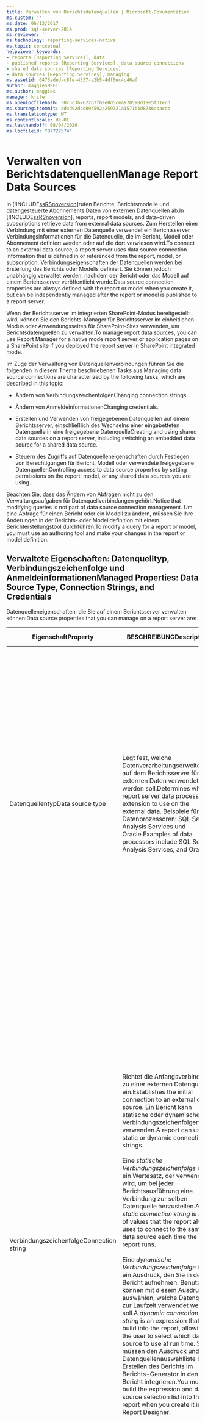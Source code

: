 ```yaml
---
title: Verwalten von Berichtsdatenquellen | Microsoft-Dokumentation
ms.custom: ''
ms.date: 06/13/2017
ms.prod: sql-server-2014
ms.reviewer: ''
ms.technology: reporting-services-native
ms.topic: conceptual
helpviewer_keywords:
- reports [Reporting Services], data
- published reports [Reporting Services], data source connections
- shared data sources [Reporting Services]
- data sources [Reporting Services], managing
ms.assetid: 0475aded-c8fe-4337-a2b5-4df0ec4c46af
author: maggiesMSFT
ms.author: maggies
manager: kfile
ms.openlocfilehash: 30c5c3b762267fb2e0d5cea978598d18e5f31ecd
ms.sourcegitcommit: ad4d92dce894592a259721a1571b1d8736abacdb
ms.translationtype: MT
ms.contentlocale: de-DE
ms.lasthandoff: 08/04/2020
ms.locfileid: "87722574"
---
```

# <a name="manage-report-data-sources"></a><span data-ttu-id="3dbcf-102">Verwalten von Berichtsdatenquellen</span><span class="sxs-lookup"><span data-stu-id="3dbcf-102">Manage Report Data Sources</span></span>
  <span data-ttu-id="3dbcf-103">In [!INCLUDE[ssRSnoversion](../../includes/ssrsnoversion-md.md)]rufen Berichte, Berichtsmodelle und datengesteuerte Abonnements Daten von externen Datenquellen ab.</span><span class="sxs-lookup"><span data-stu-id="3dbcf-103">In [!INCLUDE[ssRSnoversion](../../includes/ssrsnoversion-md.md)], reports, report models, and data-driven subscriptions retrieve data from external data sources.</span></span> <span data-ttu-id="3dbcf-104">Zum Herstellen einer Verbindung mit einer externen Datenquelle verwendet ein Berichtsserver Verbindungsinformationen für die Datenquelle, die im Bericht, Modell oder Abonnement definiert werden oder auf die dort verwiesen wird.</span><span class="sxs-lookup"><span data-stu-id="3dbcf-104">To connect to an external data source, a report server uses data source connection information that is defined in or referenced from the report, model, or subscription.</span></span> <span data-ttu-id="3dbcf-105">Verbindungseigenschaften der Datenquellen werden bei Erstellung des Berichts oder Modells definiert. Sie können jedoch unabhängig verwaltet werden, nachdem der Bericht oder das Modell auf einem Berichtsserver veröffentlicht wurde.</span><span class="sxs-lookup"><span data-stu-id="3dbcf-105">Data source connection properties are always defined with the report or model when you create it, but can be independently managed after the report or model is published to a report server.</span></span>  
  
 <span data-ttu-id="3dbcf-106">Wenn der Berichtsserver im integrierten SharePoint-Modus bereitgestellt wird, können Sie den Berichts-Manager für Berichtsserver im einheitlichen Modus oder Anwendungsseiten für SharePoint-Sites verwenden, um Berichtsdatenquellen zu verwalten.</span><span class="sxs-lookup"><span data-stu-id="3dbcf-106">To manage report data sources, you can use Report Manager for a native mode report server or application pages on a SharePoint site if you deployed the report server in SharePoint integrated mode.</span></span>  
  
 <span data-ttu-id="3dbcf-107">Im Zuge der Verwaltung von Datenquellenverbindungen führen Sie die folgenden in diesem Thema beschriebenen Tasks aus:</span><span class="sxs-lookup"><span data-stu-id="3dbcf-107">Managing data source connections are characterized by the following tasks, which are described in this topic:</span></span>  
  
-   <span data-ttu-id="3dbcf-108">Ändern von Verbindungszeichenfolgen</span><span class="sxs-lookup"><span data-stu-id="3dbcf-108">Changing connection strings.</span></span>  
  
-   <span data-ttu-id="3dbcf-109">Ändern von Anmeldeinformationen</span><span class="sxs-lookup"><span data-stu-id="3dbcf-109">Changing credentials.</span></span>  
  
-   <span data-ttu-id="3dbcf-110">Erstellen und Verwenden von freigegebenen Datenquellen auf einem Berichtsserver, einschließlich des Wechselns einer eingebetteten Datenquelle in eine freigegebene Datenquelle</span><span class="sxs-lookup"><span data-stu-id="3dbcf-110">Creating and using shared data sources on a report server, including switching an embedded data source for a shared data source.</span></span>  
  
-   <span data-ttu-id="3dbcf-111">Steuern des Zugriffs auf Datenquelleneigenschaften durch Festlegen von Berechtigungen für Bericht, Modell oder verwendete freigegebene Datenquellen</span><span class="sxs-lookup"><span data-stu-id="3dbcf-111">Controlling access to data source properties by setting permissions on the report, model, or any shared data sources you are using.</span></span>  
  
 <span data-ttu-id="3dbcf-112">Beachten Sie, dass das Ändern von Abfragen nicht zu den Verwaltungsaufgaben für Datenquellverbindungen gehört.</span><span class="sxs-lookup"><span data-stu-id="3dbcf-112">Notice that modifying queries is not part of data source connection management.</span></span> <span data-ttu-id="3dbcf-113">Um eine Abfrage für einen Bericht oder ein Modell zu ändern, müssen Sie Ihre Änderungen in der Berichts- oder Modelldefinition mit einem Berichterstellungstool durchführen.</span><span class="sxs-lookup"><span data-stu-id="3dbcf-113">To modify a query for a report or model, you must use an authoring tool and make your changes in the report or model definition.</span></span>  
  
## <a name="managed-properties-data-source-type-connection-strings-and-credentials"></a><span data-ttu-id="3dbcf-114">Verwaltete Eigenschaften: Datenquelltyp, Verbindungszeichenfolge und Anmeldeinformationen</span><span class="sxs-lookup"><span data-stu-id="3dbcf-114">Managed Properties: Data Source Type, Connection Strings, and Credentials</span></span>  
 <span data-ttu-id="3dbcf-115">Datenquelleneigenschaften, die Sie auf einem Berichtsserver verwalten können:</span><span class="sxs-lookup"><span data-stu-id="3dbcf-115">Data source properties that you can manage on a report server are:</span></span>  
  
|<span data-ttu-id="3dbcf-116">Eigenschaft</span><span class="sxs-lookup"><span data-stu-id="3dbcf-116">Property</span></span>|<span data-ttu-id="3dbcf-117">BESCHREIBUNG</span><span class="sxs-lookup"><span data-stu-id="3dbcf-117">Description</span></span>|<span data-ttu-id="3dbcf-118">Verwaltung</span><span class="sxs-lookup"><span data-stu-id="3dbcf-118">How to manage it</span></span>|  
|--------------|-----------------|----------------------|  
|<span data-ttu-id="3dbcf-119">Datenquellentyp</span><span class="sxs-lookup"><span data-stu-id="3dbcf-119">Data source type</span></span>|<span data-ttu-id="3dbcf-120">Legt fest, welche Datenverarbeitungserweiterung auf dem Berichtsserver für die externen Daten verwendet werden soll.</span><span class="sxs-lookup"><span data-stu-id="3dbcf-120">Determines which report server data processing extension to use on the external data.</span></span> <span data-ttu-id="3dbcf-121">Beispiele für Datenprozessoren: SQL Server, Analysis Services und Oracle.</span><span class="sxs-lookup"><span data-stu-id="3dbcf-121">Examples of data processors include SQL Server, Analysis Services, and Oracle.</span></span>|<span data-ttu-id="3dbcf-122">Der Datenquellentyp ist eine verwaltete Eigenschaft, da er konfigurierbar ist.</span><span class="sxs-lookup"><span data-stu-id="3dbcf-122">The data source type is a managed property because it is configurable.</span></span> <span data-ttu-id="3dbcf-123">Sie sollten einen Datenquellentyp jedoch nur konfigurieren, wenn Sie eine neue freigegebene Datenquelle erstellen.</span><span class="sxs-lookup"><span data-stu-id="3dbcf-123">However, you should only configure a data source type if you are creating a new shared data source.</span></span><br /><br /> <span data-ttu-id="3dbcf-124">Ändern Sie den Datenquelltyp nicht auf den Eigenschaftenseiten eines veröffentlichten Berichts oder Modells. Andernfalls wird die Verbindung mit Sicherheit ungültig.</span><span class="sxs-lookup"><span data-stu-id="3dbcf-124">Do not change the data source type in the property pages of a published report or model, as doing so will almost certainly invalidate the connection.</span></span> <span data-ttu-id="3dbcf-125">Es ist sehr unwahrscheinlich, dass die von einem Bericht oder Modell benötigten Datenstrukturen auf einer anderen Datenplattform identisch sind.</span><span class="sxs-lookup"><span data-stu-id="3dbcf-125">It is unlikely that the data structures required by a report or model will be identical on a different data platform.</span></span>|  
|<span data-ttu-id="3dbcf-126">Verbindungszeichenfolge</span><span class="sxs-lookup"><span data-stu-id="3dbcf-126">Connection string</span></span>|<span data-ttu-id="3dbcf-127">Richtet die Anfangsverbindung zu einer externen Datenquelle ein.</span><span class="sxs-lookup"><span data-stu-id="3dbcf-127">Establishes the initial connection to an external data source.</span></span> <span data-ttu-id="3dbcf-128">Ein Bericht kann statische oder dynamische Verbindungszeichenfolgen verwenden.</span><span class="sxs-lookup"><span data-stu-id="3dbcf-128">A report can use static or dynamic connection strings.</span></span><br /><br /> <span data-ttu-id="3dbcf-129">Eine *statische Verbindungszeichenfolge* ist ein Wertesatz, der verwendet wird, um bei jeder Berichtsausführung eine Verbindung zur selben Datenquelle herzustellen.</span><span class="sxs-lookup"><span data-stu-id="3dbcf-129">A *static connection string* is a set of values that the report always uses to connect to the same data source each time the report runs.</span></span><br /><br /> <span data-ttu-id="3dbcf-130">Eine *dynamische Verbindungszeichenfolge* ist ein Ausdruck, den Sie in den Bericht aufnehmen. Benutzer können mit diesem Ausdruck auswählen, welche Datenquelle zur Laufzeit verwendet werden soll.</span><span class="sxs-lookup"><span data-stu-id="3dbcf-130">A *dynamic connection string* is an expression that you build into the report, allowing the user to select which data source to use at run time.</span></span> <span data-ttu-id="3dbcf-131">Sie müssen den Ausdruck und die Datenquellenauswahlliste beim Erstellen des Berichts im Berichts-Generator in den Bericht integrieren.</span><span class="sxs-lookup"><span data-stu-id="3dbcf-131">You must build the expression and data source selection list into the report when you create it in Report Designer.</span></span>|<span data-ttu-id="3dbcf-132">Es ist sinnvoll, eine Verbindungszeichenfolge zu ändern, wenn Sie eine Datenquelle auf einen anderen Computer verschieben, oder wenn Sie Berichte, die Sie mit Testdaten erstellt haben, in einer Produktionsdatenbank bereitstellen möchten.</span><span class="sxs-lookup"><span data-stu-id="3dbcf-132">Changing a connection string is useful if you move a data source to another computer, or if you created reports using test data but you want to deploy the reports with a production database.</span></span><br /><br /> <span data-ttu-id="3dbcf-133">Sie können eine statische Verbindungszeichenfolge verwalten, indem Sie die ursprüngliche Zeichenfolge durch eine andere Zeichenfolge ersetzen.</span><span class="sxs-lookup"><span data-stu-id="3dbcf-133">You can manage a static connection string by replacing the original string with a different one.</span></span><br /><br /> <span data-ttu-id="3dbcf-134">Die Verwaltung einer dynamischen Verbindungszeichenfolge im Berichts-Manager oder auf einer SharePoint-Site ist auf das Ersetzen durch eine statische Verbindungszeichenfolge beschränkt.</span><span class="sxs-lookup"><span data-stu-id="3dbcf-134">To manage a dynamic connection string in Report Manager or on a SharePoint site, you are limited to replacing it with a static one.</span></span> <span data-ttu-id="3dbcf-135">Sie können den Ausdruck selbst nicht bearbeiten und auch nicht die Auswahlliste der Datenquellen ändern.</span><span class="sxs-lookup"><span data-stu-id="3dbcf-135">You cannot edit the expression itself, nor change the data source selection list.</span></span> <span data-ttu-id="3dbcf-136">Um den Ausdruck oder die gültige Werteliste zu ändern, müssen Sie die Berichtsdefinition bearbeiten und auf dem Berichtsserver neu veröffentlichen.</span><span class="sxs-lookup"><span data-stu-id="3dbcf-136">To change the expression or valid values list, you must edit the report definition and republish it to the report server.</span></span> <span data-ttu-id="3dbcf-137">Weitere Informationen finden Sie unter [Datenverbindungen, Datenquellen und Verbindungszeichenfolgen in Reporting Services](../data-connections-data-sources-and-connection-strings-in-reporting-services.md).</span><span class="sxs-lookup"><span data-stu-id="3dbcf-137">For more information, see [Data Connections, Data Sources, and Connection Strings in Reporting Services](../data-connections-data-sources-and-connection-strings-in-reporting-services.md).</span></span>|  
|<span data-ttu-id="3dbcf-138">Anmeldeinformationen</span><span class="sxs-lookup"><span data-stu-id="3dbcf-138">Credentials</span></span>|<span data-ttu-id="3dbcf-139">Stellt den Namen und das Kennwort eines Benutzers bereit, der berechtigt ist, Daten aus der Datenquelle zu lesen.</span><span class="sxs-lookup"><span data-stu-id="3dbcf-139">Provides the name and password of a user who has permission to read data from the data source.</span></span><br /><br /> <span data-ttu-id="3dbcf-140">Wenn eine Datenquelle die Authentifizierung nicht unterstützt (beispielsweise ist die Datenquelle eine XML-Datei im Dateisystem), können Sie das Konto für die unbeaufsichtigte Ausführung so konfigurieren, dass sich der Berichtsserver an der externen Datenquelle anmelden kann, ohne Anmeldeinformationen zu übergeben.</span><span class="sxs-lookup"><span data-stu-id="3dbcf-140">If a data source does not support authentication (for example, if the data source is an XML file on the file system), you can configure the unattended execution account to allow the report server to connect to the external data source without passing credentials.</span></span>|<span data-ttu-id="3dbcf-141">Im Zuge der Verwaltung von Anmeldeinformationen können Sie abgelaufene Benutzerkonten oder Kennwörter aktualisieren.</span><span class="sxs-lookup"><span data-stu-id="3dbcf-141">You can manage credentials by updating the user account or a password if it expired.</span></span><br /><br /> <span data-ttu-id="3dbcf-142">Sie können darüber hinaus den Abruf von Anmeldeinformationen ändern (z. B. Benutzer auffordern, zur Laufzeit Anmeldeinformationen einzugeben).</span><span class="sxs-lookup"><span data-stu-id="3dbcf-142">You can also change the way credentials are obtained (for example, prompting users to enter credentials at run time).</span></span><br /><br /> <span data-ttu-id="3dbcf-143">Wenn Sie möchten, dass Benutzer einen Bericht abonnieren können, müssen Sie den Bericht für die Verwendung von gespeicherten Anmeldeinformationen konfigurieren.</span><span class="sxs-lookup"><span data-stu-id="3dbcf-143">If you want to users to be able to subscribe to a report, you must configure the report to use stored credentials.</span></span>|  
  
## <a name="creating-and-using-shared-data-sources"></a><span data-ttu-id="3dbcf-144">Erstellen und Verwenden freigegebener Datenquellen</span><span class="sxs-lookup"><span data-stu-id="3dbcf-144">Creating and Using Shared Data Sources</span></span>  
 <span data-ttu-id="3dbcf-145">Wenn Sie einen Bericht veröffentlichen, in den Datenquelleneigenschaften eingebettet sind, können Sie zu freigegebenen Datenquelleneigenschaften wechseln.</span><span class="sxs-lookup"><span data-stu-id="3dbcf-145">If you publish a report with data source properties embedded in the report, consider switching to shared data source properties.</span></span> <span data-ttu-id="3dbcf-146">Freigegebene Datenquellen lassen sich einfacher verwalten, da Sie Anmeldeinformationen und Verbindungszeichenfolgen auf einer Seite aktualisieren können.</span><span class="sxs-lookup"><span data-stu-id="3dbcf-146">Shared data sources are easier to manage because you can update credentials and connection strings in one page.</span></span> <span data-ttu-id="3dbcf-147">Alle Berichte, Modelle und datengesteuerten Abonnements, die auf die Datenquelle zugreifen, übernehmen die Änderungen sofort.</span><span class="sxs-lookup"><span data-stu-id="3dbcf-147">All reports, models, and data-driven subscriptions that use that data source pick up the changes immediately.</span></span> <span data-ttu-id="3dbcf-148">Sie können freigegebene Datenquellen auch offline stellen. Auf diese Weise können Sie den Bericht oder das Abonnement effektiv unterbrechen, wenn Sie aufgetretene Probleme prüfen oder behandeln müssen.</span><span class="sxs-lookup"><span data-stu-id="3dbcf-148">You can also take a shared data source offline, effectively pausing the report or subscription to prevent it from executing while you troubleshoot or investigate any problems that arise.</span></span>  
  
## <a name="controlling-access-data-source-properties"></a><span data-ttu-id="3dbcf-149">Steuern des Zugriffs auf Datenquelleneigenschaften</span><span class="sxs-lookup"><span data-stu-id="3dbcf-149">Controlling Access Data Source Properties</span></span>  
 <span data-ttu-id="3dbcf-150">Standardmäßig können alle Benutzer, die berechtigt sind Berichte zu verwalten, Eigenschaften für den Bericht festlegen. Dazu gehören Eigenschaften, die den Datenquelltyp, die Verbindungszeichenfolge, Anmeldeinformationen und die Datenquelle für Verbindungsinformationen (eingebettete oder freigegebene Datenquelle) definieren.</span><span class="sxs-lookup"><span data-stu-id="3dbcf-150">By default, anyone who has permission to manage reports can set any property on the report, including properties that determine the data source type, connection string, credentials, and whether the report gets connection information from an embedded or a shared data source.</span></span> <span data-ttu-id="3dbcf-151">Weitere Informationen darüber, welche Tasks und Berechtigungen den Zugriff auf Datenquelleigenschaften auf einem im einheitlichen Modus ausgeführten Berichtsserver steuern, finden Sie unter [Sichern freigegebener Datenquellenelemente](../security/secure-shared-data-source-items.md) und [Sichere Berichte und Ressourcen](../security/secure-reports-and-resources.md).</span><span class="sxs-lookup"><span data-stu-id="3dbcf-151">For more information about which tasks and permissions control access to data source properties on a native mode report server, see [Secure Shared Data Source Items](../security/secure-shared-data-source-items.md) and [Secure Reports and Resources](../security/secure-reports-and-resources.md).</span></span>  
  
 <span data-ttu-id="3dbcf-152">Berechtigungen zum Anzeigen und Bearbeiten von Eigenschaften für Elemente in einer SharePoint-Bibliothek werden vom Websiteadministrator zugeteilt.</span><span class="sxs-lookup"><span data-stu-id="3dbcf-152">Permissions to view and edit properties for items in a SharePoint library are determined by the site administrator.</span></span> <span data-ttu-id="3dbcf-153">Weitere Informationen darüber, welche Berechtigungen den Zugriff auf Datenquellen-Verbindungseigenschaften steuern, finden Sie unter [Referenz zu SharePoint-Website- und Listenberechtigungen für Berichtsserverelemente](../security/sharepoint-site-and-list-permission-reference-for-report-server-items.md).</span><span class="sxs-lookup"><span data-stu-id="3dbcf-153">For more information about which permissions control access to data source connection properties, see [SharePoint Site and List Permission Reference for Report Server Items](../security/sharepoint-site-and-list-permission-reference-for-report-server-items.md).</span></span>  
  
## <a name="how-to-work-with-data-source-properties-on-a-report-server"></a><span data-ttu-id="3dbcf-154">Arbeiten mit Datenquelleneigenschaften auf Berichtsservern</span><span class="sxs-lookup"><span data-stu-id="3dbcf-154">How to Work with Data Source Properties on a Report Server</span></span>  
 <span data-ttu-id="3dbcf-155">Sie können eine Vielzahl von Tools verwenden, um Datenquelleneigenschaften zu erstellen und zu ändern.</span><span class="sxs-lookup"><span data-stu-id="3dbcf-155">You can use a variety of tools to create and modify data source properties.</span></span> <span data-ttu-id="3dbcf-156">In der folgenden Tabelle sind die verschiedenen Methoden und Tools zusammengefasst. Ein Link führt zu weiteren Anweisungen.</span><span class="sxs-lookup"><span data-stu-id="3dbcf-156">The following table summarizes the approaches and tools, and provides a link to additional instructions.</span></span>  
  
|<span data-ttu-id="3dbcf-157">Aufgabe</span><span class="sxs-lookup"><span data-stu-id="3dbcf-157">Task</span></span>|<span data-ttu-id="3dbcf-158">Tool</span><span class="sxs-lookup"><span data-stu-id="3dbcf-158">Tool</span></span>|<span data-ttu-id="3dbcf-159">Link</span><span class="sxs-lookup"><span data-stu-id="3dbcf-159">Link</span></span>|  
|----------|----------|----------|  
|<span data-ttu-id="3dbcf-160">Anzeigen von Beispielen für Verbindungszeichenfolgen</span><span class="sxs-lookup"><span data-stu-id="3dbcf-160">View examples of connection strings.</span></span>||[<span data-ttu-id="3dbcf-161">Datenverbindungen, Datenquellen und Verbindungszeichenfolgen in Reporting Services</span><span class="sxs-lookup"><span data-stu-id="3dbcf-161">Data Connections, Data Sources, and Connection Strings in Reporting Services</span></span>](../data-connections-data-sources-and-connection-strings-in-reporting-services.md)|  
|<span data-ttu-id="3dbcf-162">Wählen Sie eine Methode zum Abrufen von Anmeldeinformationen, um eine Verbindung mit einer Datenquelle herzustellen.</span><span class="sxs-lookup"><span data-stu-id="3dbcf-162">Choose an approach for getting credentials to connect to a data source.</span></span>||[<span data-ttu-id="3dbcf-163">Angeben der Anmeldeinformationen und Verbindungsinformationen für Berichtsdatenquellen</span><span class="sxs-lookup"><span data-stu-id="3dbcf-163">Specify Credential and Connection Information for Report Data Sources</span></span>](specify-credential-and-connection-information-for-report-data-sources.md)|  
|<span data-ttu-id="3dbcf-164">Hinzufügen von Eigenschaften für die Datenquellenverbindung zu einer Berichtsdefinitionsdatei (.rdl)</span><span class="sxs-lookup"><span data-stu-id="3dbcf-164">Add data source connection properties to a report definition (.rdl) file.</span></span>|<span data-ttu-id="3dbcf-165">Berichts-Designer</span><span class="sxs-lookup"><span data-stu-id="3dbcf-165">Report Designer</span></span>|[<span data-ttu-id="3dbcf-166">Erstellen einer eingebetteten oder freigegebenen Datenquelle &#40;SSRS&#41;</span><span class="sxs-lookup"><span data-stu-id="3dbcf-166">Create an Embedded or Shared Data Source &#40;SSRS&#41;</span></span>](../create-an-embedded-or-shared-data-source-ssrs.md)|  
|<span data-ttu-id="3dbcf-167">Hinzufügen und Verknüpfen mit einer freigegebenen Datenquellendatei (.rds) im Berichtsprojekt</span><span class="sxs-lookup"><span data-stu-id="3dbcf-167">Add and link to a shared data source (.rds) file in report project.</span></span>|<span data-ttu-id="3dbcf-168">Berichts-Designer</span><span class="sxs-lookup"><span data-stu-id="3dbcf-168">Report Designer</span></span>|[<span data-ttu-id="3dbcf-169">Erstellen, Ändern und Löschen von freigegebenen Datenquellen &#40;SSRS&#41;</span><span class="sxs-lookup"><span data-stu-id="3dbcf-169">Create, Modify, and Delete Shared Data Sources &#40;SSRS&#41;</span></span>](create-modify-and-delete-shared-data-sources-ssrs.md)|  
|<span data-ttu-id="3dbcf-170">Erstellen einer vordefinierten Liste von Datenquellen, die Benutzer zur Laufzeit auswählen können.</span><span class="sxs-lookup"><span data-stu-id="3dbcf-170">Create a predefined list of data sources that users can select at run time.</span></span> <span data-ttu-id="3dbcf-171">Wenn Benutzer Berichte anfordern, stellt der Bericht eine Liste von Datenquellen bereit.</span><span class="sxs-lookup"><span data-stu-id="3dbcf-171">When a user requests a report, the report provides a list of data sources.</span></span> <span data-ttu-id="3dbcf-172">Benutzer müssen auswählen, welche Datenquelle vor dem Ausführen des Berichts verwendet werden soll.</span><span class="sxs-lookup"><span data-stu-id="3dbcf-172">The user must select which data source to use prior to running the report.</span></span> <span data-ttu-id="3dbcf-173">Um einem Bericht eine Liste der auszuwählenden Datenquellen hinzuzufügen, verwenden Sie einen Ausdruck.</span><span class="sxs-lookup"><span data-stu-id="3dbcf-173">To add a data source selection list to a report, you use an expression.</span></span><br /><br /> <span data-ttu-id="3dbcf-174">Dies wird als dynamische Datenquellenverbindung bezeichnet.</span><span class="sxs-lookup"><span data-stu-id="3dbcf-174">This is known as a dynamic data source connection.</span></span>|<span data-ttu-id="3dbcf-175">Berichts-Designer</span><span class="sxs-lookup"><span data-stu-id="3dbcf-175">Report Designer</span></span>|[<span data-ttu-id="3dbcf-176">Datenverbindungen, Datenquellen und Verbindungszeichenfolgen in Reporting Services</span><span class="sxs-lookup"><span data-stu-id="3dbcf-176">Data Connections, Data Sources, and Connection Strings in Reporting Services</span></span>](../data-connections-data-sources-and-connection-strings-in-reporting-services.md)|  
|<span data-ttu-id="3dbcf-177">Erstellen eines freigegebenen Datenquellenelements auf einem Berichtsserver</span><span class="sxs-lookup"><span data-stu-id="3dbcf-177">Create a shared data source item on a report server.</span></span>|<span data-ttu-id="3dbcf-178">Berichts-Manager</span><span class="sxs-lookup"><span data-stu-id="3dbcf-178">Report Manager</span></span>|[<span data-ttu-id="3dbcf-179">Erstellen, Löschen oder Ändern einer freigegebenen Datenquelle &#40;Berichts-Manager&#41;</span><span class="sxs-lookup"><span data-stu-id="3dbcf-179">Create, Delete, or Modify a Shared Data Source &#40;Report Manager&#41;</span></span>](../create-delete-or-modify-a-shared-data-source-report-manager.md)|  
|<span data-ttu-id="3dbcf-180">Speichern von Anmeldeinformationen als Voraussetzung für das Erstellen von Abonnements oder Berichtsmomentaufnahmen</span><span class="sxs-lookup"><span data-stu-id="3dbcf-180">Store credentials as a prerequisite for creating subscriptions or report snapshots.</span></span>|<span data-ttu-id="3dbcf-181">Berichts-Manager</span><span class="sxs-lookup"><span data-stu-id="3dbcf-181">Report Manager</span></span>|[<span data-ttu-id="3dbcf-182">Store Credentials in a Reporting Services Data Source (Speichern von Anmeldeinformationen in einer Reporting Services-Datenquelle)</span><span class="sxs-lookup"><span data-stu-id="3dbcf-182">Store Credentials in a Reporting Services Data Source</span></span>](store-credentials-in-a-reporting-services-data-source.md)|  
|<span data-ttu-id="3dbcf-183">Bearbeiten von Eigenschaften für die Datenquellenverbindung in einem veröffentlichten Bericht</span><span class="sxs-lookup"><span data-stu-id="3dbcf-183">Edit data source connection properties on a published report.</span></span>|<span data-ttu-id="3dbcf-184">Berichts-Manager</span><span class="sxs-lookup"><span data-stu-id="3dbcf-184">Report Manager</span></span>|[<span data-ttu-id="3dbcf-185">Konfigurieren von Datenquelleneigenschaften für einen Bericht &#40;Berichts-Manager&#41;</span><span class="sxs-lookup"><span data-stu-id="3dbcf-185">Configure Data Source Properties for a Report  &#40;Report Manager&#41;</span></span>](configure-data-source-properties-for-a-report-report-manager.md)|  
|<span data-ttu-id="3dbcf-186">Erstellen eines freigegebenen Datenquellenelements auf einem Berichtsserver</span><span class="sxs-lookup"><span data-stu-id="3dbcf-186">Create a shared data source item on a report server.</span></span>|<span data-ttu-id="3dbcf-187">SharePoint-Site</span><span class="sxs-lookup"><span data-stu-id="3dbcf-187">SharePoint site</span></span>|[<span data-ttu-id="3dbcf-188">Erstellen und Verwalten von freigegebenen Datenquellen &#40;Reporting Services im integrierten SharePoint-Modus&#41;</span><span class="sxs-lookup"><span data-stu-id="3dbcf-188">Create and Manage Shared Data Sources &#40;Reporting Services in SharePoint Integrated Mode&#41;</span></span>](../create-manage-shared-data-sources-reporting-services-sharepoint-integrated-mode.md)|  
|<span data-ttu-id="3dbcf-189">Verwenden vorhandener ODC-Verbindungsinformationen mit einem Bericht</span><span class="sxs-lookup"><span data-stu-id="3dbcf-189">Use existing .odc connection information with a report.</span></span>|<span data-ttu-id="3dbcf-190">SharePoint-Site</span><span class="sxs-lookup"><span data-stu-id="3dbcf-190">SharePoint site</span></span>|[<span data-ttu-id="3dbcf-191">Verwenden einer Office Data Connection &#40;.odc&#41; für Berichte &#40;Reporting Services im integrierten SharePoint-Modus&#41;</span><span class="sxs-lookup"><span data-stu-id="3dbcf-191">Use an Office Data Connection &#40;.odc&#41; with Reports &#40;Reporting Services in SharePoint Integrated Mode&#41;</span></span>](use-an-office-data-connection-odc-with-reports.md)|  
  
> [!NOTE]  
>  <span data-ttu-id="3dbcf-192">Das Verwalten von Datenquellenverbindungen mit Berichtsdatenquellen ist nicht identisch mit dem Verwalten der Berichtsserververbindung mit der Berichtsserver-Datenbank.</span><span class="sxs-lookup"><span data-stu-id="3dbcf-192">Managing data source connections to report data sources is not the same as managing the report server connection to the report server database.</span></span> <span data-ttu-id="3dbcf-193">Weitere Informationen zur Verbindung eines Berichtsservers mit seinem internen Datenspeicher finden Sie unter [Konfigurieren einer Berichtsserver-Datenbankverbindung (SSRS-Konfigurations-Manager)](../../sql-server/install/configure-a-report-server-database-connection-ssrs-configuration-manager.md).</span><span class="sxs-lookup"><span data-stu-id="3dbcf-193">For more information about a report server connection to its internal data store, see [Configure a Report Server Database Connection  &#40;SSRS Configuration Manager&#41;](../../sql-server/install/configure-a-report-server-database-connection-ssrs-configuration-manager.md).</span></span>  
  
## <a name="see-also"></a><span data-ttu-id="3dbcf-194">Weitere Informationen</span><span class="sxs-lookup"><span data-stu-id="3dbcf-194">See Also</span></span>  
 <span data-ttu-id="3dbcf-195">[Binden eines Berichts oder Modells an eine freigegebene Datenquelle &#40;SSRS&#41;](bind-a-report-or-model-to-a-shared-data-source-ssrs.md) </span><span class="sxs-lookup"><span data-stu-id="3dbcf-195">[Bind a Report or Model to a Shared Data Source &#40;SSRS&#41;](bind-a-report-or-model-to-a-shared-data-source-ssrs.md) </span></span>  
 <span data-ttu-id="3dbcf-196">[Erstellen, löschen oder Ändern einer freigegebenen Datenquelle &#40;Berichts-Manager&#41;](../create-delete-or-modify-a-shared-data-source-report-manager.md) </span><span class="sxs-lookup"><span data-stu-id="3dbcf-196">[Create, Delete, or Modify a Shared Data Source &#40;Report Manager&#41;](../create-delete-or-modify-a-shared-data-source-report-manager.md) </span></span>  
 <span data-ttu-id="3dbcf-197">[Speichern von Anmelde Informationen in einer Reporting Services Datenquelle](store-credentials-in-a-reporting-services-data-source.md) </span><span class="sxs-lookup"><span data-stu-id="3dbcf-197">[Store Credentials in a Reporting Services Data Source](store-credentials-in-a-reporting-services-data-source.md) </span></span>  
 <span data-ttu-id="3dbcf-198">[Datenverbindungen, Datenquellen und Verbindungs Zeichenfolgen in Reporting Services](../data-connections-data-sources-and-connection-strings-in-reporting-services.md) </span><span class="sxs-lookup"><span data-stu-id="3dbcf-198">[Data Connections, Data Sources, and Connection Strings in Reporting Services](../data-connections-data-sources-and-connection-strings-in-reporting-services.md) </span></span>  
 <span data-ttu-id="3dbcf-199">[Datenquellen, die von Reporting Services &#40;SSRS unterstützt werden&#41;](../create-deploy-and-manage-mobile-and-paginated-reports.md) </span><span class="sxs-lookup"><span data-stu-id="3dbcf-199">[Data Sources Supported by Reporting Services &#40;SSRS&#41;](../create-deploy-and-manage-mobile-and-paginated-reports.md) </span></span>  
 [<span data-ttu-id="3dbcf-200">Verwalten von Berichtsserverinhalten &#40;einheitlicher SSRS-Modus&#41;</span><span class="sxs-lookup"><span data-stu-id="3dbcf-200">Report Server Content Management &#40;SSRS Native Mode&#41;</span></span>](../report-server/report-server-content-management-ssrs-native-mode.md)  
  
  
